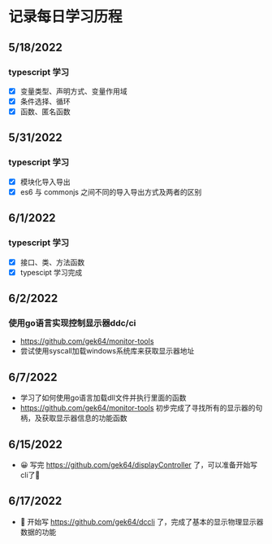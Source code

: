 # 记录每日学习历程
## 5/18/2022
### typescript 学习
- [x] 变量类型、声明方式、变量作用域
- [x] 条件选择、循环
- [x] 函数、匿名函数

## 5/31/2022
### typescript 学习
- [x] 模块化导入导出
- [x] es6 与 commonjs 之间不同的导入导出方式及两者的区别

## 6/1/2022
### typescript 学习
- [x] 接口、类、方法函数
- [x] typescipt 学习完成

## 6/2/2022
### 使用go语言实现控制显示器ddc/ci
- https://github.com/gek64/monitor-tools
- 尝试使用syscall加载windows系统库来获取显示器地址

## 6/7/2022
- 学习了如何使用go语言加载dll文件并执行里面的函数
- https://github.com/gek64/monitor-tools 初步完成了寻找所有的显示器的句柄，及获取显示器信息的功能函数

## 6/15/2022
- 😀 写完 https://github.com/gek64/displayController 了，可以准备开始写cli了🤪

## 6/17/2022
- 🧐 开始写 https://github.com/gek64/dccli 了，完成了基本的显示物理显示器数据的功能
